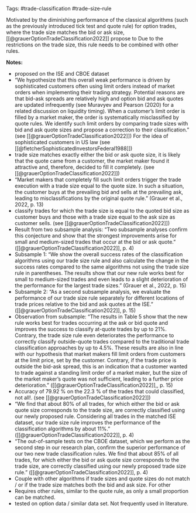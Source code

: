 Tags: #trade-classification #trade-size-rule

Motivated by the diminishing performance of the classical algorithms (such as the previously introduced tick test and quote rule) for option trades, where the trade size matches the bid or ask size, [[@grauerOptionTradeClassification2022]] propose to 
Due to the restrictions on the trade size, this rule needs to be combined with other rules.

**Notes:**
- proposed on the ISE and CBOE dataset
- “We hypothesize that this overall weak performance is driven by sophisticated customers often using limit orders instead of market orders when implementing their trading strategy. Potential reasons are that bid-ask spreads are relatively high and option bid and ask quotes are updated infrequently (see Muravyev and Pearson (2020) for a related discussion on liquidity timing). When a customer’s limit order is filled by a market maker, the order is systematically misclassified by quote rules. We identify such limit orders by comparing trade sizes with bid and ask quote sizes and propose a correction to their classification.” (see [[@grauerOptionTradeClassification2022]]) For the idea of sophisticated customers in US law (see [[@fletcherSophisticatedInvestorsFederal1988]])
- trade size matches exactly either the bid or ask quote size, it is likely that the quote came from a customer, the market maker found it attractive and, therefore, decided to fill it completely. (see [[@grauerOptionTradeClassification2022]]) 
- “Market makers that completely fill such limit orders trigger the trade execution with a trade size equal to the quote size. In such a situation, the customer buys at the prevailing bid and sells at the prevailing ask, leading to misclassifications by the original quote rule.” (Grauer et al., 2022, p. 13)
- classify trades for which the trade size is equal to the quoted bid size as customer buys and those with a trade size equal to the ask size as customer sells. (see [[@grauerOptionTradeClassification2022]])
- Result from two subsample analysis: “Two subsample analyses confirm this conjecture and show that the strongest improvements arise for small and medium-sized trades that occur at the bid or ask quote.” ([[@grauerOptionTradeClassification2022]], p. 4)
- Subsample 1: “We show the overall success rates of the classification algorithms using our trade size rule and also calculate the change in the success rates compared to the same algorithms not using the trade size rule in parentheses. The results show that our new rule works best for small to medium-sized trades and even leads to a slight deterioration of the performance for the largest trade sizes.” (Grauer et al., 2022, p. 15)
- Subsample 2: “As a second subsample analysis, we evaluate the performance of our trade size rule separately for different locations of trade prices relative to the bid and ask quotes at the ISE.” ([[@grauerOptionTradeClassification2022]], p. 15)
- Observation from subsample: “The results in Table 5 show that the new rule works best for trades occurring at the ask or bid quote and improves the success to classify at-quote trades by up to 21%. Contrary, the trade size rule even deteriorates the performance to correctly classify outside-quote trades compared to the traditional trade classification approaches by up to 4.5%. These results are also in line with our hypothesis that market makers fill limit orders from customers at the limit price, set by the customer. Contrary, if the trade price is outside the bid-ask spread, this is an indication that a customer wanted to trade against a standing limit order of a market maker, but the size of the market maker’s quote was not sufficient, leading to a further price deterioration.” ([[@grauerOptionTradeClassification2022]],, p. 15)
- Accuracy of 79.92 % on the 22.3 % of the trades that could classified, not all!. (see [[@grauerOptionTradeClassification2022]])
- “We find that about 80% of all trades, for which either the bid or ask quote size corresponds to the trade size, are correctly classified using our newly proposed rule. Considering all trades in the matched ISE dataset, our trade size rule improves the performance of the classification algorithms by about 11%.” ([[@grauerOptionTradeClassification2022]], p. 4)
- “The out-of-sample tests on the CBOE dataset, which we perform as the second step in our research plan, confirm the superior performance of our two new trade classification rules. We find that about 85% of all trades, for which either the bid or ask quote size corresponds to the trade size, are correctly classified using our newly proposed trade size rule.” ([[@grauerOptionTradeClassification2022]], p. 4)
- Couple with other algorithms if trade sizes and quote sizes do not match / or if the trade size matches both the bid and ask size. For other 
- Requires other rules, similar to the quote rule, as only a small proportion can be matched.
- tested on option data / similar data set. Not frequently used in literature.